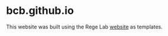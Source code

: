 # bcb.github.io

This website was built using the Rege Lab [website]([http://fraserlab.com/](https://regelab.github.io/publications/)https://regelab.github.io/publications/) as  templates.
